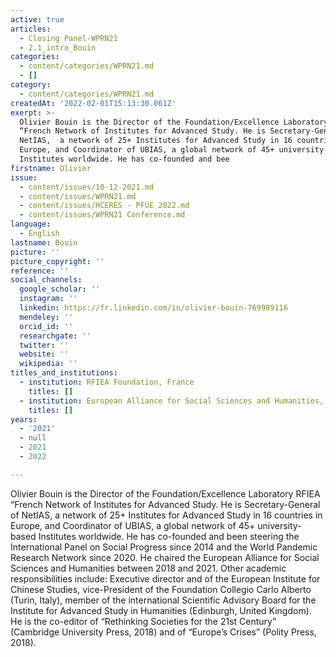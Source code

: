 ```yaml
---
active: true
articles:
  - Closing Panel-WPRN21
  - 2.1_intro_Bouin
categories:
  - content/categories/WPRN21.md
  - []
category:
  - content/categories/WPRN21.md
createdAt: '2022-02-01T15:13:30.061Z'
exerpt: >-
  Olivier Bouin is the Director of the Foundation/Excellence Laboratory RFIEA
  “French Network of Institutes for Advanced Study. He is Secretary-General of
  NetIAS,  a network of 25+ Institutes for Advanced Study in 16 countries in
  Europe, and Coordinator of UBIAS, a global network of 45+ university-based
  Institutes worldwide. He has co-founded and bee
firstname: Olivier
issue:
  - content/issues/10-12-2021.md
  - content/issues/WPRN21.md
  - content/issues/HCERES - PFUE 2022.md
  - content/issues/WPRN21 Conference.md
language:
  - English
lastname: Bouin
picture: ''
picture_copyright: ''
reference: ''
social_channels:
  google_scholar: ''
  instagram: ''
  linkedin: https://fr.linkedin.com/in/olivier-bouin-769989116
  mendeley: ''
  orcid_id: ''
  researchgate: ''
  twitter: ''
  website: ''
  wikipedia: ''
titles_and_institutions:
  - institution: RFIEA Foundation, France
    titles: []
  - institution: European Alliance for Social Sciences and Humanities, France
    titles: []
years:
  - '2021'
  - null
  - 2021
  - 2022

---
```

Olivier Bouin is the Director of the Foundation/Excellence Laboratory RFIEA “French Network of Institutes for Advanced Study. He is Secretary-General of NetIAS,  a network of 25+ Institutes for Advanced Study in 16 countries in Europe, and Coordinator of UBIAS, a global network of 45+ university-based Institutes worldwide. He has co-founded and been steering the International Panel on Social Progress since 2014 and the World Pandemic Research Network since 2020. He chaired the European Alliance for Social Sciences and Humanities between 2018 and 2021. Other academic responsibilities include: Executive director and of the European Institute for Chinese Studies, vice-President of the Foundation Collegio Carlo Alberto (Turin, Italy), member of the international Scientific Advisory Board for the Institute for Advanced Study in Humanities (Edinburgh, United Kingdom). He is the co-editor of “Rethinking Societies for the 21st Century” (Cambridge University Press, 2018) and of “Europe’s Crises” (Polity Press, 2018).